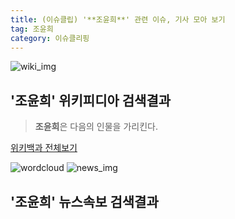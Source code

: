 ```yaml
---
title: (이슈클립) '**조윤희**' 관련 이슈, 기사 모아 보기
tag: 조윤희
category: 이슈클리핑
---
```

![wiki_img](https://user-images.githubusercontent.com/42597476/44503234-41136a80-a6d0-11e8-9071-6fc6418eafe4.png)
## **'**조윤희**'** 위키피디아 검색결과
>**조윤희**은 다음의 인물을 가리킨다.

<a href="https://ko.wikipedia.org/wiki/조윤희" target="_blank">위키백과 전체보기</a>

![wordcloud](https://s3.ap-northeast-2.amazonaws.com/lyrics101-wordcloud/2018-09-30-1538313658.png)
![news_img](https://user-images.githubusercontent.com/42597476/44507050-1206f400-a6e4-11e8-8d98-7ffbfebb353f.png)
## **'**조윤희**'** 뉴스속보 검색결과

